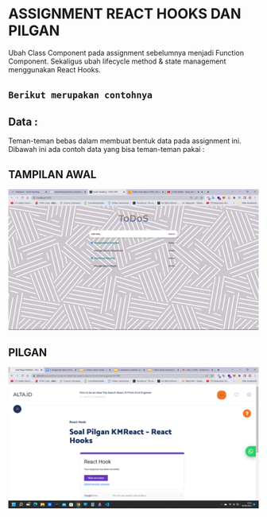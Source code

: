 # ASSIGNMENT REACT HOOKS DAN PILGAN

Ubah Class Component pada assignment sebelumnya menjadi Function Component. Sekaligus ubah lifecycle method & state management menggunakan React Hooks.

## `Berikut merupakan contohnya`

## Data :

Teman-teman bebas dalam membuat bentuk data pada assignment ini. Dibawah ini ada contoh data yang bisa teman-teman pakai :

## TAMPILAN AWAL

![image](../screenshoots/Tampilan%20awal%20todos.png)

## PILGAN

![image](../screenshoots/pilgan%20react%20hooks.png)
